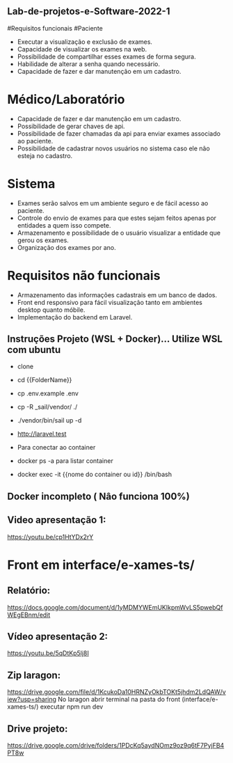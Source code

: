 ## Lab-de-projetos-e-Software-2022-1
#Requisitos funcionais
#Paciente
- Executar a visualização e exclusão de exames.
- Capacidade de visualizar os exames na web.
- Possibilidade de compartilhar esses exames de forma segura.
- Habilidade de alterar a senha quando necessário.
- Capacidade de fazer e dar manutenção em um cadastro.
# Médico/Laboratório
- Capacidade de fazer e dar manutenção em um cadastro.
- Possibilidade de gerar chaves de api.
- Possibilidade de fazer chamadas da api para enviar exames associado ao paciente.
- Possibilidade de cadastrar novos usuários no sistema caso ele não esteja no cadastro.
# Sistema
- Exames serão salvos em um ambiente seguro e de fácil acesso ao paciente.
- Controle do envio de exames para que estes sejam feitos apenas por entidades a quem isso compete.
- Armazenamento e possibilidade de o usuário visualizar a entidade que gerou os exames.
- Organização dos exames por ano.

# Requisitos não funcionais
- Armazenamento das informações cadastrais em um banco de dados.
- Front end responsivo para fácil visualização tanto em ambientes desktop quanto móbile.
- Implementação do backend em Laravel.


## Instruções Projeto (WSL + Docker)... Utilize WSL com ubuntu
- clone
- cd {{FolderName}}
- cp .env.example .env
- cp -R _sail/vendor/ ./
- ./vendor/bin/sail up -d
- http://laravel.test

- Para conectar ao container 
- docker ps -a para listar container 
- docker exec -it {{nome do container ou id}} /bin/bash


## Docker incompleto ( Nâo funciona 100%)

## Video apresentação 1: 
https://youtu.be/cp1HtYDx2rY


# Front em interface/e-xames-ts/

## Relatório:
https://docs.google.com/document/d/1yMDMYWEmUKIkpmWvLS5pwebQfWEgEBnm/edit

## Vídeo apresentação 2: 
https://youtu.be/5qDtKp5lj8I

## Zip laragon:
https://drive.google.com/file/d/1KcukoDa10HRNZyOkbTOKt5jhdm2LdQAW/view?usp=sharing
No laragon abrir terminal na pasta do front (interface/e-xames-ts/) executar npm run dev

## Drive projeto:
https://drive.google.com/drive/folders/1PDcKq5aydNOmz9oz9q6tF7PyjFB4PT8w

